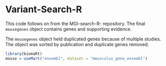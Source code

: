 # Variant-Search-R
This code follows on from the MGI-search-R- repository. 
The final ``` mousegenes ``` object contains genes and supporting evidence.

The ``` mousegenes ``` object held duplicated genes because of multiple studies. The object was sorted by publication and duplicate genes removed.
```R
library(biomaRt)
mouse = useMart("ensembl", dataset = "mmusculus_gene_ensembl")
```

